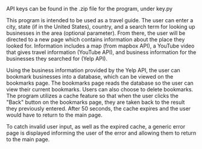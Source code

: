 API keys can be found in the .zip file for the program, under key.py

This program is intended to be used as a travel guide. The user can enter a city, state (if in the United States), country,
and a search term for looking up businesses in the area (optional parameter). From there, the user will be directed to a new
page which contains information about the place they looked for. Information includes a map (from mapbox API), a YouTube video
that gives travel information (YouTube API), and business information for the businesses they searched for (Yelp API).

Using the business information provided by the Yelp API, the user can bookmark businesses into a database, which can be viewed
on the bookmarks page. The bookmarks page reads the database so the user can view their current bookmarks. Users can also choose
to delete bookmarks. The program utilizes a cache feature so that when the user clicks the "Back" button on the bookmarks page,
they are taken back to the result they previously entered. After 50 seconds, the cache expires and the user would have to return
to the main page.

To catch invalid user input, as well as the expired cache, a generic error page is displayed informing the user of the error
and allowing them to return to the main page.